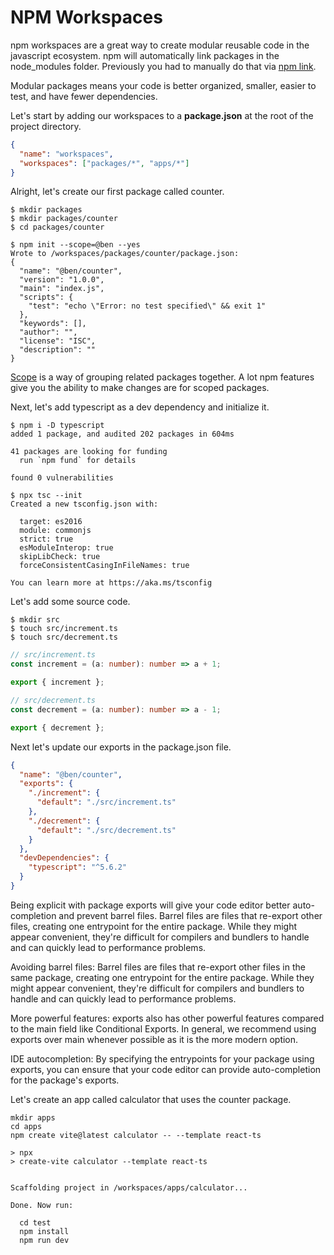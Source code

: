 # NPM Workspaces

npm workspaces are a great way to create modular reusable code in the javascript ecosystem. npm will automatically link packages in the node_modules folder. Previously you had to manually do that via [npm link](https://docs.npmjs.com/cli/v10/commands/npm-link).

Modular packages means your code is better organized, smaller, easier to test, and have fewer dependencies.

Let's start by adding our workspaces to a **package.json** at the root of the project directory.

```json
{
  "name": "workspaces",
  "workspaces": ["packages/*", "apps/*"]
}
```

Alright, let's create our first package called counter.

```shellsession
$ mkdir packages
$ mkdir packages/counter
$ cd packages/counter

$ npm init --scope=@ben --yes
Wrote to /workspaces/packages/counter/package.json:
{
  "name": "@ben/counter",
  "version": "1.0.0",
  "main": "index.js",
  "scripts": {
    "test": "echo \"Error: no test specified\" && exit 1"
  },
  "keywords": [],
  "author": "",
  "license": "ISC",
  "description": ""
}
```

[Scope](https://docs.npmjs.com/cli/v10/using-npm/scope) is a way of grouping related packages together. A lot npm features give you the ability to make changes are for scoped packages.

Next, let's add typescript as a dev dependency and initialize it.

```shellsession
$ npm i -D typescript
added 1 package, and audited 202 packages in 604ms

41 packages are looking for funding
  run `npm fund` for details

found 0 vulnerabilities

$ npx tsc --init
Created a new tsconfig.json with:

  target: es2016
  module: commonjs
  strict: true
  esModuleInterop: true
  skipLibCheck: true
  forceConsistentCasingInFileNames: true

You can learn more at https://aka.ms/tsconfig
```

Let's add some source code.

```shellsession
$ mkdir src
$ touch src/increment.ts
$ touch src/decrement.ts
```

```ts
// src/increment.ts
const increment = (a: number): number => a + 1;

export { increment };
```

```ts
// src/decrement.ts
const decrement = (a: number): number => a - 1;

export { decrement };
```

Next let's update our exports in the package.json file.

```json
{
  "name": "@ben/counter",
  "exports": {
    "./increment": {
      "default": "./src/increment.ts"
    },
    "./decrement": {
      "default": "./src/decrement.ts"
    }
  },
  "devDependencies": {
    "typescript": "^5.6.2"
  }
}
```

Being explicit with package exports will give your code editor better auto-completion and prevent barrel files. Barrel files are files that re-export other files, creating one entrypoint for the entire package. While they might appear convenient, they're difficult for compilers and bundlers to handle and can quickly lead to performance problems.

Avoiding barrel files: Barrel files are files that re-export other files in the same package, creating one entrypoint for the entire package. While they might appear convenient, they're difficult for compilers and bundlers to handle and can quickly lead to performance problems.

More powerful features: exports also has other powerful features compared to the main field like Conditional Exports. In general, we recommend using exports over main whenever possible as it is the more modern option.

IDE autocompletion: By specifying the entrypoints for your package using exports, you can ensure that your code editor can provide auto-completion for the package's exports.

Let's create an app called calculator that uses the counter package.

```shellsession
mkdir apps
cd apps
npm create vite@latest calculator -- --template react-ts

> npx
> create-vite calculator --template react-ts


Scaffolding project in /workspaces/apps/calculator...

Done. Now run:

  cd test
  npm install
  npm run dev

```
